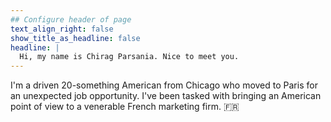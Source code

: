 ```yaml
---
## Configure header of page
text_align_right: false
show_title_as_headline: false
headline: |
  Hi, my name is Chirag Parsania. Nice to meet you.
---
```


<!-- this is a subheadline -->
I'm a driven 20-something American from Chicago who moved to Paris for an unexpected job opportunity. I've been tasked with bringing an American point of view to a venerable French marketing firm. :fr:
